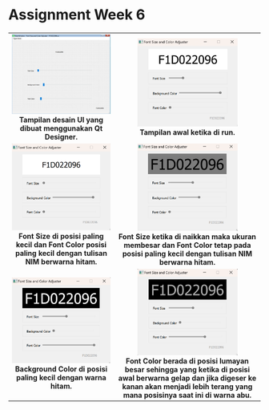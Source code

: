 # Assignment Week 6

<table align="center">
  <tr>
    <td align="center">
      <img src="desainUI_week6.png" width="200"/><br>
      <b>Tampilan desain UI yang dibuat menggunakan Qt Designer.</b>
    </td>
    <td align="center">
      <img src="tampilan_awal.png" width="200"/><br>
      <b>Tampilan awal ketika di run.</b>
    </td>
  </tr>
  <tr>
    <td align="center">
      <img src="1.png" width="200"/><br>
      <b>Font Size di posisi paling kecil dan Font Color posisi paling kecil dengan tulisan NIM berwarna hitam.</b>
    </td>
    <td align="center">
      <img src="2.png" width="200"/><br>
      <b>Font Size ketika di naikkan maka ukuran membesar dan Font Color tetap pada posisi paling kecil dengan tulisan NIM berwarna hitam.</b>
    </td>
  </tr>
  <tr>
    <td align="center">
      <img src="3.png" width="200"/><br>
      <b>Background Color di posisi paling kecil dengan warna hitam.</b>
    </td>
    <td align="center">
      <img src="4.png" width="200"/><br>
      <b>Font Color berada di posisi lumayan besar sehingga yang ketika di posisi awal berwarna gelap dan jika digeser ke kanan akan menjadi lebih terang yang mana posisinya saat ini di warna abu.</b>
    </td>
  </tr>
</table>
